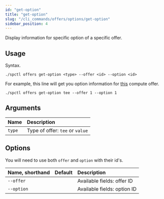 ```yaml
---
id: "get-option"
title: "get-option"
slug: "/cli_commands/offers/options/get-option"
sidebar_position: 4
---
```


Display information for specific option of a specific offer.

## Usage

Syntax.

```
./spctl offers get-option <type> --offer <id> --option <id>
```

For example, this line will get you option information for [this](https://marketplace.superprotocol.com/compute?offerId=1) compute offer.

```
./spctl offers get-option tee --offer 1 --option 1
```

## Arguments

|**Name**| **Description**                 |
| :- |:--------------------------------|
|`type`| Type of offer: `tee` or `value` |

## Options

You will need to use both `offer` and `option` with their id's.

| **Name, shorthand** | **Default** | **Description**             |
|:--------------------|:------------|:----------------------------|
| `--offer`           |             | Available fields: offer ID  |
| `--option`          |             | Available fields: option ID |
